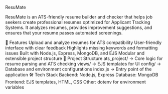 ResuMate

ResuMate is an ATS-friendly resume builder and checker that helps job seekers create professional resumes optimized for Applicant Tracking Systems. It analyzes resumes, provides improvement suggestions, and ensures that your resume passes automated screenings.

🚀 Features
Upload and analyze resumes for ATS compatibility
User-friendly interface with clear feedback
Highlights missing keywords and formatting issues
Built with Node.js, Express, MongoDB, and EJS
Modular and extensible project structure
📂 Project Structure
ats_project/ → Core logic for resume parsing and ATS checking
views/ → EJS templates for UI
config/ → Database and environment configurations
index.js → Entry point of the application
🛠️ Tech Stack
Backend: Node.js, Express
Database: MongoDB
Frontend: EJS templates, HTML, CSS
Other: dotenv for environment variables
